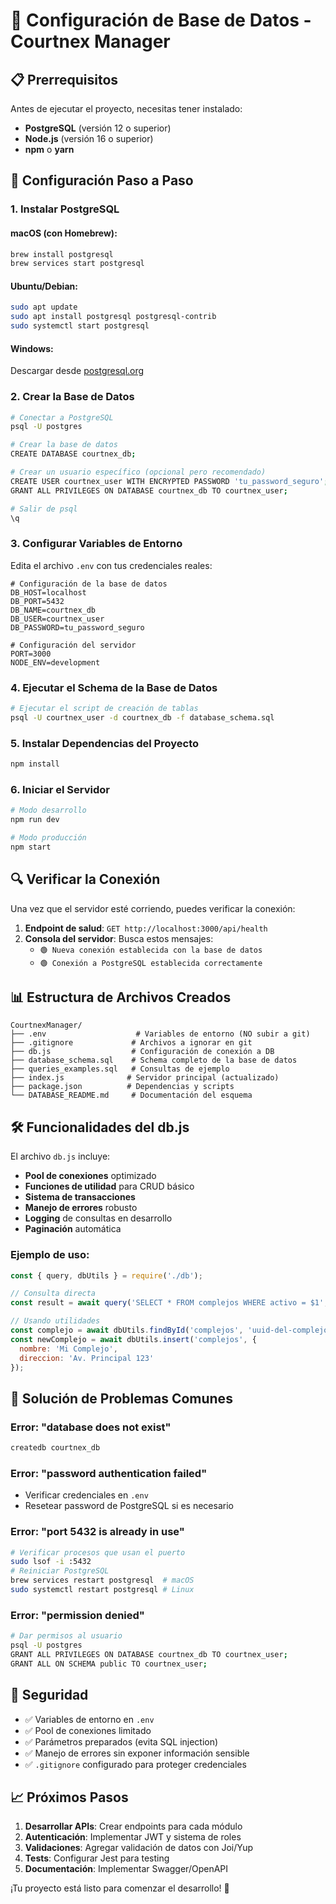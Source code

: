 # 🚀 Configuración de Base de Datos - Courtnex Manager

## 📋 Prerrequisitos

Antes de ejecutar el proyecto, necesitas tener instalado:
- **PostgreSQL** (versión 12 o superior)
- **Node.js** (versión 16 o superior)
- **npm** o **yarn**

## 🔧 Configuración Paso a Paso

### 1. **Instalar PostgreSQL**

#### macOS (con Homebrew):
```bash
brew install postgresql
brew services start postgresql
```

#### Ubuntu/Debian:
```bash
sudo apt update
sudo apt install postgresql postgresql-contrib
sudo systemctl start postgresql
```

#### Windows:
Descargar desde [postgresql.org](https://www.postgresql.org/download/windows/)

### 2. **Crear la Base de Datos**

```bash
# Conectar a PostgreSQL
psql -U postgres

# Crear la base de datos
CREATE DATABASE courtnex_db;

# Crear un usuario específico (opcional pero recomendado)
CREATE USER courtnex_user WITH ENCRYPTED PASSWORD 'tu_password_seguro';
GRANT ALL PRIVILEGES ON DATABASE courtnex_db TO courtnex_user;

# Salir de psql
\q
```

### 3. **Configurar Variables de Entorno**

Edita el archivo `.env` con tus credenciales reales:

```env
# Configuración de la base de datos
DB_HOST=localhost
DB_PORT=5432
DB_NAME=courtnex_db
DB_USER=courtnex_user
DB_PASSWORD=tu_password_seguro

# Configuración del servidor
PORT=3000
NODE_ENV=development
```

### 4. **Ejecutar el Schema de la Base de Datos**

```bash
# Ejecutar el script de creación de tablas
psql -U courtnex_user -d courtnex_db -f database_schema.sql
```

### 5. **Instalar Dependencias del Proyecto**

```bash
npm install
```

### 6. **Iniciar el Servidor**

```bash
# Modo desarrollo
npm run dev

# Modo producción
npm start
```

## 🔍 Verificar la Conexión

Una vez que el servidor esté corriendo, puedes verificar la conexión:

1. **Endpoint de salud**: `GET http://localhost:3000/api/health`
2. **Consola del servidor**: Busca estos mensajes:
   - `🟢 Nueva conexión establecida con la base de datos`
   - `🟢 Conexión a PostgreSQL establecida correctamente`

## 📊 Estructura de Archivos Creados

```
CourtnexManager/
├── .env                    # Variables de entorno (NO subir a git)
├── .gitignore             # Archivos a ignorar en git
├── db.js                  # Configuración de conexión a DB
├── database_schema.sql    # Schema completo de la base de datos
├── queries_examples.sql   # Consultas de ejemplo
├── index.js              # Servidor principal (actualizado)
├── package.json          # Dependencias y scripts
└── DATABASE_README.md     # Documentación del esquema
```

## 🛠️ Funcionalidades del db.js

El archivo `db.js` incluye:

- **Pool de conexiones** optimizado
- **Funciones de utilidad** para CRUD básico
- **Sistema de transacciones**
- **Manejo de errores** robusto
- **Logging** de consultas en desarrollo
- **Paginación** automática

### Ejemplo de uso:

```javascript
const { query, dbUtils } = require('./db');

// Consulta directa
const result = await query('SELECT * FROM complejos WHERE activo = $1', [true]);

// Usando utilidades
const complejo = await dbUtils.findById('complejos', 'uuid-del-complejo');
const newComplejo = await dbUtils.insert('complejos', {
  nombre: 'Mi Complejo',
  direccion: 'Av. Principal 123'
});
```

## 🚨 Solución de Problemas Comunes

### Error: "database does not exist"
```bash
createdb courtnex_db
```

### Error: "password authentication failed"
- Verificar credenciales en `.env`
- Resetear password de PostgreSQL si es necesario

### Error: "port 5432 is already in use"
```bash
# Verificar procesos que usan el puerto
sudo lsof -i :5432
# Reiniciar PostgreSQL
brew services restart postgresql  # macOS
sudo systemctl restart postgresql # Linux
```

### Error: "permission denied"
```bash
# Dar permisos al usuario
psql -U postgres
GRANT ALL PRIVILEGES ON DATABASE courtnex_db TO courtnex_user;
GRANT ALL ON SCHEMA public TO courtnex_user;
```

## 🔐 Seguridad

- ✅ Variables de entorno en `.env`
- ✅ Pool de conexiones limitado
- ✅ Parámetros preparados (evita SQL injection)
- ✅ Manejo de errores sin exponer información sensible
- ✅ `.gitignore` configurado para proteger credenciales

## 📈 Próximos Pasos

1. **Desarrollar APIs**: Crear endpoints para cada módulo
2. **Autenticación**: Implementar JWT y sistema de roles
3. **Validaciones**: Agregar validación de datos con Joi/Yup
4. **Tests**: Configurar Jest para testing
5. **Documentación**: Implementar Swagger/OpenAPI

¡Tu proyecto está listo para comenzar el desarrollo! 🎉
